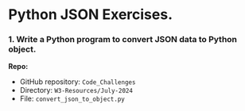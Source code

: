 # Python JSON Exercises.

### 1. Write a Python program to convert JSON data to Python object.

**Repo:**
- GitHub repository: `Code_Challenges`
- Directory: `W3-Resources/July-2024`
- File: `convert_json_to_object.py`
